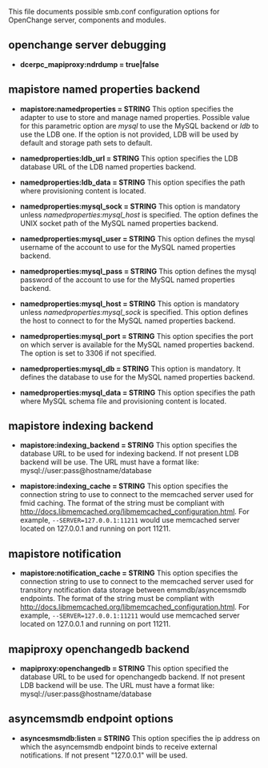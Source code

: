 This file documents possible smb.conf configuration options for
OpenChange server, components and modules.

openchange server debugging
---------------------------

- __dcerpc_mapiproxy:ndrdump = true|false__

mapistore named properties backend
----------------------------------

- __mapistore:namedproperties = STRING__ This option specifies the
  adapter to use to store and manage named properties. Possible value
  for this parametric option are _mysql_ to use the MySQL backend or
  _ldb_ to use the LDB one. If the option is not provided, LDB will be
  used by default and storage path sets to default.

- __namedproperties:ldb_url = STRING__ This option specifies the LDB
  database URL of the LDB named properties backend.

- __namedproperties:ldb_data = STRING__ This option specifies
  the path where provisioning content is located.

- __namedproperties:mysql_sock = STRING__ This option is mandatory
  unless _namedproperties:mysql_host_ is specified. The option defines
  the UNIX socket path of the MySQL named properties backend.

- __namedproperties:mysql_user = STRING__ This option defines the
  mysql username of the account to use for the MySQL named properties
  backend.

- __namedproperties:mysql_pass = STRING__ This option defines
  the mysql password of the account to use for the MySQL named
  properties backend.

- __namedproperties:mysql_host = STRING__ This option is mandatory
  unless _namedproperties:mysql_sock_ is specified.  This option
  defines the host to connect to for the MySQL named properties
  backend.

- __namedproperties:mysql_port = STRING__ This option specifies the
  port on which server is available for the MySQL named properties
  backend. The option is set to 3306 if not specified.

- __namedproperties:mysql_db = STRING__ This option is
  mandatory. It defines the database to use for the MySQL named
  properties backend.

- __namedproperties:mysql_data = STRING__ This option specifies
  the path where MySQL schema file and provisioning content is
  located.

mapistore indexing backend
--------------------------

- __mapistore:indexing_backend = STRING__ This option specifies the
  database URL to be used for indexing backend. If not present LDB
  backend will be use. The URL must have a format like:
  mysql://user:pass@hostname/database

- __mapistore:indexing_cache = STRING__ This option specifies the
  connection string to use to connect to the memcached server used for
  fmid caching. The format of the string must be compliant with
  http://docs.libmemcached.org/libmemcached_configuration.html. For
  example, `--SERVER=127.0.0.1:11211` would use memcached server
  located on 127.0.0.1 and running on port 11211.

mapistore notification
----------------------

- __mapistore:notification_cache = STRING__ This option specifies the
  connection string to use to connect to the memcached server used for
  transitory notification data storage between emsmdb/asyncemsmdb
  endpoints. The format of the string must be compliant with
  http://docs.libmemcached.org/libmemcached_configuration.html. For
  example, `--SERVER=127.0.0.1:11211` would use memcached server
  located on 127.0.0.1 and running on port 11211.

mapiproxy openchangedb backend
------------------------------

- __mapiproxy:openchangedb = STRING__ This option specified the
  database URL to be used for openchangedb backend. If not present LDB
  backend will be use. The URL must have a format like:
  mysql://user:pass@hostname/database

asyncemsmdb endpoint options
----------------------------

- __asyncesmsmdb:listen = STRING__ This option specifies the ip
  address on which the asyncemsmdb endpoint binds to receive external
  notifications. If not present "127.0.0.1" will be used.